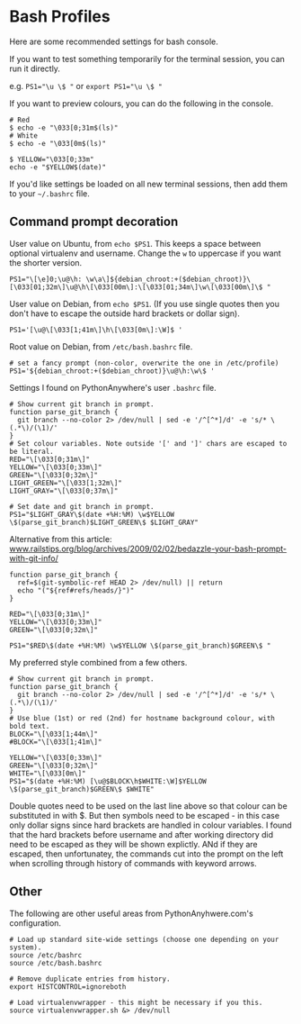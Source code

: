 # Bash Profiles

Here are some recommended settings for bash console.

If you want to test something temporarily for the terminal session, you can run it directly.

e.g. `PS1="\u \$ "` or `export PS1="\u \$ "`

If you want to preview colours, you can do the following in the console.
```
# Red
$ echo -e "\033[0;31m$(ls)"
# White
$ echo -e "\033[0m$(ls)"

$ YELLOW="\033[0;33m"
echo -e "$YELLOW$(date)"
```

If you'd like settings be loaded on all new terminal sessions, then add them to your `~/.bashrc` file.

## Command prompt decoration

User value on Ubuntu, from `echo $PS1`. This keeps a space between optional virtualenv and username. Change the `w` to uppercase if you want the shorter version.
```
PS1="\[\e]0;\u@\h: \w\a\]${debian_chroot:+($debian_chroot)}\[\033[01;32m\]\u@\h\[\033[00m\]:\[\033[01;34m\]\w\[\033[00m\]\$ "
```

User value on Debian, from `echo $PS1`. (If you use single quotes then you don't have to escape the outside hard brackets or dollar sign).
```
PS1='[\u@\[\033[1;41m\]\h\[\033[0m\]:\W]$ '
```

Root value on Debian, from `/etc/bash.bashrc` file.
```
# set a fancy prompt (non-color, overwrite the one in /etc/profile)
PS1='${debian_chroot:+($debian_chroot)}\u@\h:\w\$ '
```

Settings I found on PythonAnywhere's user `.bashrc` file.
```
# Show current git branch in prompt.
function parse_git_branch {
  git branch --no-color 2> /dev/null | sed -e '/^[^*]/d' -e 's/* \(.*\)/(\1)/'
}
# Set colour variables. Note outside '[' and ']' chars are escaped to be literal.
RED="\[\033[0;31m\]"
YELLOW="\[\033[0;33m\]"
GREEN="\[\033[0;32m\]"
LIGHT_GREEN="\[\033[1;32m\]"
LIGHT_GRAY="\[\033[0;37m\]"

# Set date and git branch in prompt.
PS1="$LIGHT_GRAY\$(date +%H:%M) \w$YELLOW \$(parse_git_branch)$LIGHT_GREEN\$ $LIGHT_GRAY"
```

Alternative from this article: www.railstips.org/blog/archives/2009/02/02/bedazzle-your-bash-prompt-with-git-info/
```
function parse_git_branch {
  ref=$(git-symbolic-ref HEAD 2> /dev/null) || return
  echo "("${ref#refs/heads/}")"
}

RED="\[\033[0;31m\]"
YELLOW="\[\033[0;33m\]"
GREEN="\[\033[0;32m\]"

PS1="$RED\$(date +%H:%M) \w$YELLOW \$(parse_git_branch)$GREEN\$ "
```

My preferred style combined from a few others. 
```
# Show current git branch in prompt.
function parse_git_branch {
  git branch --no-color 2> /dev/null | sed -e '/^[^*]/d' -e 's/* \(.*\)/(\1)/'
}
# Use blue (1st) or red (2nd) for hostname background colour, with bold text.
BLOCK="\[\033[1;44m\]"
#BLOCK="\[\033[1;41m\]"

YELLOW="\[\033[0;33m\]"
GREEN="\[\033[0;32m\]"
WHITE="\[\033[0m\]"
PS1="$(date +%H:%M) [\u@$BLOCK\h$WHITE:\W]$YELLOW \$(parse_git_branch)$GREEN\$ $WHITE"
```
Double quotes need to be used on the last line above so that colour can be substituted in with $. But then symbols need to be escaped - in this case only dollar signs since hard brackets are handled in colour variables.
I found that the hard brackets before username and after working directory did need to be escaped as they will be shown explictly. ANd if they are escaped, then unfortunatey, the commands cut into the prompt on the left when scrolling through history of commands with keyword arrows.

## Other

The following are other useful areas from PythonAnyhwere.com's configuration.
```
# Load up standard site-wide settings (choose one depending on your system).
source /etc/bashrc
source /etc/bash.bashrc
```

```
# Remove duplicate entries from history.
export HISTCONTROL=ignoreboth
```

```
# Load virtualenvwrapper - this might be necessary if you this.
source virtualenvwrapper.sh &> /dev/null
```
